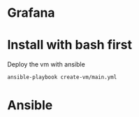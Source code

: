 # Grafana

# Install with bash first

Deploy the vm with ansible

```bash
ansible-playbook create-vm/main.yml

```

# Ansible
